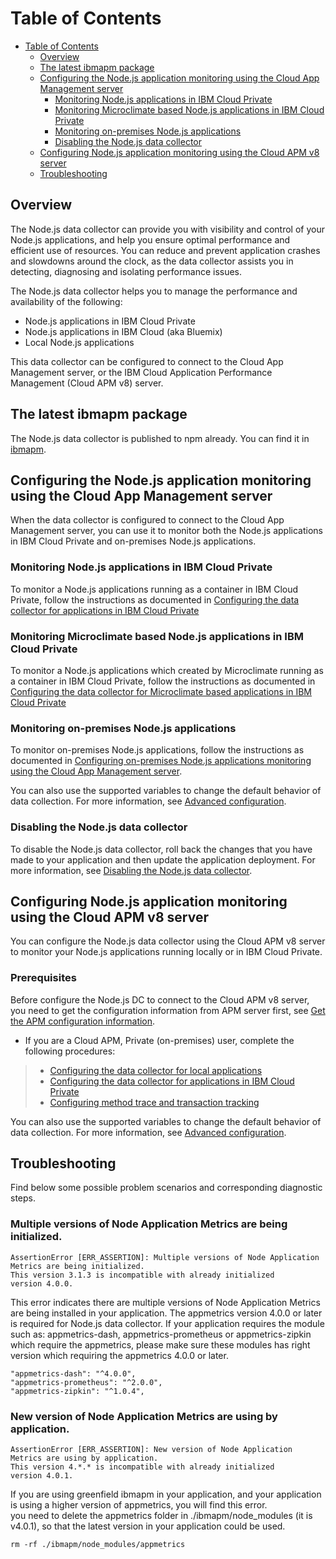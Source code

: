 Table of Contents
=================
- [Table of Contents](#table-of-contents)
    - [Overview](#overview)
    - [The latest ibmapm package](#the-latest-ibmapm-package)
    - [Configuring the Node.js application monitoring using the Cloud App Management server](#configuring-the-nodejs-application-monitoring-using-the-cloud-app-management-server)
        - [Monitoring Node.js applications in IBM Cloud Private](#monitoring-nodejs-applications-in-ibm-cloud-private)
        - [Monitoring Microclimate based Node.js applications in IBM Cloud Private](#monitoring-microclimate-based-nodejs-applications-in-ibm-cloud-private)
        - [Monitoring on-premises Node.js applications](#monitoring-on-premises-nodejs-applications)
        - [Disabling the Node.js data collector](#disabling-the-nodejs-data-collector)
    - [Configuring Node.js application monitoring using the Cloud APM v8 server](#configuring-nodejs-application-monitoring-using-the-cloud-apm-v8-server)
    - [Troubleshooting](#troubleshooting)    

## Overview
The Node.js data collector can provide you with visibility and control of your Node.js applications, and help you ensure optimal performance and efficient use of resources. You can reduce and prevent application crashes and slowdowns around the clock, as the data collector assists you in detecting, diagnosing and isolating performance issues.

The Node.js data collector helps you to manage the performance and availability of the following:

- Node.js applications in IBM Cloud Private
- Node.js applications in IBM Cloud (aka Bluemix)
- Local Node.js applications

This data collector can be configured to connect to the Cloud App Management server, or the IBM Cloud Application Performance Management (Cloud APM v8) server.

## The latest ibmapm package
The Node.js data collector is published to npm already. You can find it in [ibmapm](https://www.npmjs.com/package/ibmapm).


## Configuring the Node.js application monitoring using the Cloud App Management server
When the data collector is configured to connect to the Cloud App Management server, you can use it to monitor both the Node.js applications in IBM Cloud Private and on-premises Node.js applications.

### Monitoring Node.js applications in IBM Cloud Private

To monitor a Node.js applications running as a container in IBM Cloud Private, follow the instructions as documented in [Configuring the data collector for applications in IBM Cloud Private](readme-topics/nodejsdc_config_winterfell_container.md)

### Monitoring Microclimate based Node.js applications in IBM Cloud Private

To monitor a Node.js applications which created by Microclimate running as a container in IBM Cloud Private, follow the instructions as documented in [Configuring the data collector for Microclimate based applications in IBM Cloud Private](readme-topics/nodejsdc_config_winterfell_container_microclimate.md)

### Monitoring on-premises Node.js applications
To monitor on-premises Node.js applications, follow the instructions as documented in [Configuring on-premises Node.js applications monitoring using the Cloud App Management server](readme-topics/nodejsdc_config_winterfell_onpremise.md).

You can also use the supported variables to change the default behavior of data collection. For more information, see [Advanced configuration](readme-topics/nodejs_dc_advanced_config.md).

### Disabling the Node.js data collector
To disable the Node.js data collector, roll back the changes that you have made to your application and then update the application deployment. For more information, see [Disabling the Node.js data collector](readme-topics/nodejs_dc_unconfig.md).

## Configuring Node.js application monitoring using the Cloud APM v8 server
You can configure the Node.js data collector using the Cloud APM v8 server to monitor your Node.js applications running locally or in IBM Cloud Private.

### Prerequisites
Before configure the Node.js DC to connect to the Cloud APM v8 server, you need to get the configuration information from APM server first, see [Get the APM configuration information](readme-topics/nodejs_dc_apm_configure.md).

- If you are a Cloud APM, Private (on-premises) user, complete the following procedures:
> - [Configuring the data collector for local applications](readme-topics/nodejsdc_config_apm_onpremise.md)
> - [Configuring the data collector for applications in IBM Cloud Private](readme-topics/nodejsdc_config_apm_icp.md)
> - [Configuring method trace and transaction tracking](readme-topics/nodejsdc_mt_tt.md)

You can also use the supported variables to change the default behavior of data collection. For more information, see [Advanced configuration](readme-topics/nodejs_dc_advanced_config.md).

## Troubleshooting
Find below some possible problem scenarios and corresponding diagnostic steps. 
### Multiple versions of Node Application Metrics are being initialized.

```
AssertionError [ERR_ASSERTION]: Multiple versions of Node Application Metrics are being initialized.
This version 3.1.3 is incompatible with already initialized
version 4.0.0.
```
This error indicates there are multiple versions of Node Application Metrics are being installed in your application. The appmetrics version 4.0.0 or later is required for Node.js data collector.
If your application requires the module such as: appmetrics-dash, appmetrics-prometheus or appmetrics-zipkin which require the appmetrics, please make sure these modules has right version which requiring the appmetrics 4.0.0 or later.
```
"appmetrics-dash": "^4.0.0",
"appmetrics-prometheus": "^2.0.0",
"appmetrics-zipkin": "^1.0.4",
```

### New version of Node Application Metrics are using by application.

```
AssertionError [ERR_ASSERTION]: New version of Node Application Metrics are using by application.
This version 4.*.* is incompatible with already initialized
version 4.0.1.
```
If you are using greenfield ibmapm in your application, and your application is using a higher version of appmetrics, you will find this error.  
you need to delete the appmetrics folder in ./ibmapm/node_modules (it is v4.0.1), so that the latest version in your application could be used.
```
rm -rf ./ibmapm/node_modules/appmetrics
```

